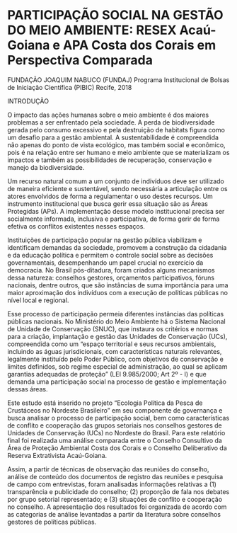 # PARTICIPAÇÃO SOCIAL NA GESTÃO DO MEIO AMBIENTE: RESEX Acaú-Goiana e APA Costa dos Corais em Perspectiva Comparada

FUNDAÇÃO JOAQUIM NABUCO (FUNDAJ)
Programa Institucional de Bolsas de Iniciação Científica (PIBIC)
Recife, 2018

INTRODUÇÃO

  O impacto das ações humanas sobre o meio ambiente é dos maiores problemas a ser enfrentado pela sociedade. A perda de biodiversidade gerada pelo consumo excessivo e pela destruição de habitats figura como um desafio para a gestão ambiental. A sustentabilidade é compreendida não apenas do ponto de vista ecológico, mas também social e econômico, pois é na relação entre ser humano e meio ambiente que se materializam os impactos e também as possibilidades de recuperação, conservação e manejo da biodiversidade.
  
  Um recurso natural comum a um conjunto de indivíduos deve ser utilizado de maneira eficiente e sustentável, sendo necessária a articulação entre os atores envolvidos de forma a regulamentar o uso destes recursos. Um instrumento institucional que busca gerir essa situação são as Áreas Protegidas (APs). A implementação desse modelo institucional precisa ser socialmente informada, inclusiva e participativa, de forma gerir de forma efetiva os conflitos existentes nesses espaços.
  
  Instituições de participação popular na gestão pública viabilizam e identificam demandas da sociedade, promovem a construção da cidadania e da educação política e permitem o controle social sobre as decisões governamentais, desempenhando um papel crucial no exercício da democracia. No Brasil pós-ditadura, foram criados alguns mecanismos dessa natureza: conselhos gestores, orçamentos participativos, fóruns nacionais, dentre outros, que são instâncias de suma importância para uma maior aproximação dos indivíduos com a execução de políticas públicas no nível local e regional. 
    
  Esse processo de participação permeia diferentes instâncias das políticas públicas nacionais. No Ministério do Meio Ambiente há o  Sistema Nacional de Unidade de Conservação (SNUC), que instaura os critérios e normas para a criação, implantação e gestão das Unidades de Conservação (UCs), compreendida como um “espaço territorial e seus recursos ambientais, incluindo as águas jurisdicionais, com características naturais relevantes, legalmente instituído pelo Poder Público, com objetivos de conservação e limites definidos, sob regime especial de administração, ao qual se aplicam garantias adequadas de proteção”  (LEI 9.985/2000; Art 2º - I) e que demanda uma participação social na processo de gestão e implementação dessas áreas.
    
  Este estudo está inserido no projeto “Ecologia Política da Pesca de Crustáceos no Nordeste Brasileiro” em seu componente de governança e busca analisar o processo de participação social, bem como características de conflito e cooperação das grupos setoriais nos conselhos gestores de Unidades de Conservação (UCs) no Nordeste do Brasil. Para este relatório final foi realizada uma análise comparada entre o Conselho Consultivo da Área de Proteção Ambiental Costa dos Corais e o Conselho Deliberativo da Reserva Extrativista Acaú-Goiana.

  Assim, a partir de técnicas de observação das reuniões do conselho, análise de conteúdo dos documentos de registro das reuniões e pesquisa de campo com entrevistas, foram analisadas informações relativas a (1) transparência e publicidade do conselho; (2) proporção de fala nos debates por grupo setorial representado; e (3) situações de conflito e cooperação no conselho. A apresentação dos resultados foi organizada de acordo com as categorias de análise levantadas a partir da literatura sobre conselhos gestores de políticas públicas. 
